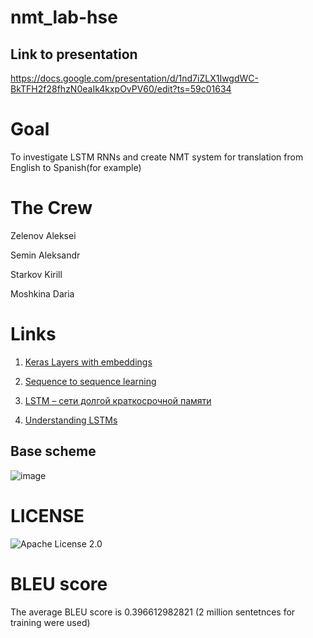 # nmt_lab-hse
## Link to presentation
https://docs.google.com/presentation/d/1nd7iZLX1IwgdWC-BkTFH2f28fhzN0eaIk4kxpOvPV60/edit?ts=59c01634

# Goal
To investigate LSTM RNNs and create NMT system for translation from English to Spanish(for example)
# The Crew
Zelenov Aleksei

Semin Aleksandr

Starkov Kirill

Moshkina Daria

# Links
1) [Keras Layers with embeddings](https://keras.io/layers/embeddings/)

2) [Sequence to sequence learning](https://chunml.github.io/ChunML.github.io/project/Sequence-To-Sequence/)

3) [LSTM – сети долгой краткосрочной памяти](https://habrahabr.ru/company/wunderfund/blog/331310/)

4) [Understanding LSTMs](http://colah.github.io/posts/2015-08-Understanding-LSTMs/)

## Base scheme
![image](https://sun9-13.userapi.com/c840422/v840422917/f80b/I2tINbLra3E.jpg)
 # LICENSE
![Apache License 2.0](https://github.com/SeminAlex/nmt_lab-hse/blob/master/LICENSE)

# BLEU score
The average BLEU score is 0.396612982821 (2 million sentetnces for training were used)
